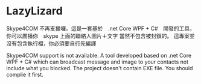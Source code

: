 # LazyLizard

Skype4COM 不再支援囉。這是一套基於　.net Core WPF + C#　開發的工具，你可以廣播你　skype 上面的聯絡人圖片＋文字
當然不包含被封鎖的。
這專案並沒有包含執行檔，你必須要自行先編譯

Skype4COM support is not available.
A tool developed based on .net Core WPF + C#
which can broadcast message and image to your contacts not include what you blocked.
The project doesn't contain EXE file. You should complie it first.

